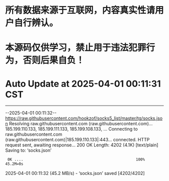 # 所有数据来源于互联网，内容真实性请用户自行辨认。

# 本源码仅供学习，禁止用于违法犯罪行为，否则后果自负！

# Auto Update  at 2025-04-01 00:11:31 CST
------------------------------------------------
--2025-04-01 00:11:32--  https://raw.githubusercontent.com/hookzof/socks5_list/master/tg/socks.json
Resolving raw.githubusercontent.com (raw.githubusercontent.com)... 185.199.110.133, 185.199.111.133, 185.199.108.133, ...
Connecting to raw.githubusercontent.com (raw.githubusercontent.com)|185.199.110.133|:443... connected.
HTTP request sent, awaiting response... 200 OK
Length: 4202 (4.1K) [text/plain]
Saving to: ‘socks.json’

     0K ....                                                  100% 45.2M=0s

2025-04-01 00:11:32 (45.2 MB/s) - ‘socks.json’ saved [4202/4202]

